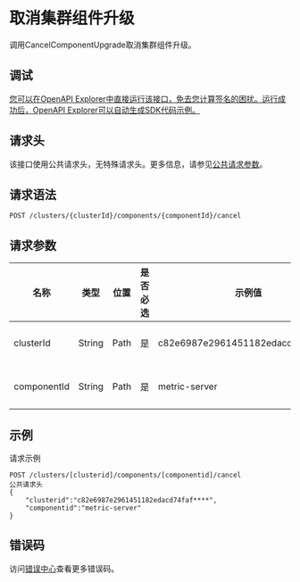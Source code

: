 # 取消集群组件升级

调用CancelComponentUpgrade取消集群组件升级。

## 调试

[您可以在OpenAPI Explorer中直接运行该接口，免去您计算签名的困扰。运行成功后，OpenAPI Explorer可以自动生成SDK代码示例。](https://api.aliyun.com/#product=CS&api=CancelComponentUpgrade&type=ROA&version=2015-12-15)

## 请求头

该接口使用公共请求头，无特殊请求头。更多信息，请参见[公共请求参数](~~167755~~)。

## 请求语法

```
POST /clusters/{clusterId}/components/{componentId}/cancel 
```

## 请求参数

|名称|类型|位置|是否必选|示例值|描述|
|--|--|--|----|---|--|
|clusterId|String|Path|是|c82e6987e2961451182edacd74faf\*\*\*\*|集群ID。 |
|componentId|String|Path|是|metric-server|组件ID。 |

## 示例

请求示例

```
POST /clusters/[clusterid]/components/[componentid]/cancel 
公共请求头
{
    "clusterid":"c82e6987e2961451182edacd74faf****",
    "componentid":"metric-server"
}
```

## 错误码

访问[错误中心](https://error-center.alibabacloud.com/status/product/CS)查看更多错误码。

